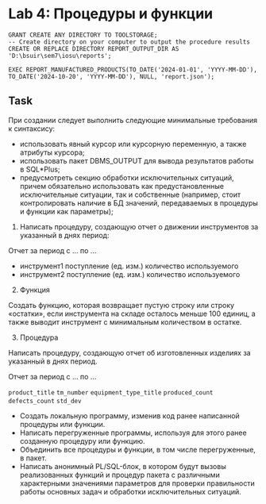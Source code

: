 # Lab 4: Процедуры и функции

```oraclesqlplus
GRANT CREATE ANY DIRECTORY TO TOOLSTORAGE;
-- Create directory on your computer to output the procedure results
CREATE OR REPLACE DIRECTORY REPORT_OUTPUT_DIR AS 'D:\bsuir\sem7\iosu\reports';

EXEC REPORT_MANUFACTURED_PRODUCTS(TO_DATE('2024-01-01', 'YYYY-MM-DD'), TO_DATE('2024-10-20', 'YYYY-MM-DD'), NULL, 'report.json');
```

## Task

При создании следует выполнить следующие минимальные требования к синтаксису:

- использовать явный курсор или курсорную переменную, а также атрибуты курсора;
- использовать пакет DBMS_OUTPUT для вывода результатов работы в SQL*Plus;
- предусмотреть секцию обработки исключительных ситуаций, причем обязательно использовать как предустановленные исключительные ситуации, так и собственные (например, стоит контролировать наличие в БД значений, передаваемых в процедуры и функции как параметры);

1. Написать процедуру, создающую отчет о движении инструментов за указанный в днях период:

Отчет за период с ... по ...

- инструмент1	поступление (ед. изм.)	количество используемого
- инструмент2	поступление (ед. изм.)	количество используемого

2. Функция

Создать функцию, которая возвращает пустую строку или строку «остатки», если инструмента на складе осталось меньше 100 единиц, а также выводит инструмент с минимальным количеством в остатке.

3. Процедура

Написать процедуру, создающую отчет об изготовленных изделиях за указанный в днях период.

Отчет за период с ... по ...

`product_title` `tm_number` `equipment_type_title` `produced_count` `defects_count` `std_dev`

- Создать локальную программу, изменив код ранее написанной процедуры или функции.
- Написать перегруженные программы, используя для этого ранее созданную процедуру или функцию.
- Объединить все процедуры и функции, в том числе перегруженные, в пакет.
- Написать анонимный PL/SQL-блок, в котором будут вызовы реализованных функций и процедур пакета с различными характерными значениями параметров для проверки правильности работы основных задач и обработки исключительных ситуаций.
